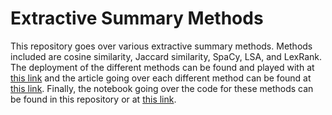 # Extractive Summary Methods

This repository goes over various extractive summary methods. Methods included are cosine similarity, Jaccard similarity, SpaCy, LSA, and LexRank. The deployment of the different methods can be found and played with at [this link](https://whispering-hollows-63979.herokuapp.com/) and the article going over each different method can be found at [this link](https://medium.com/@kelsklane/extractive-summaries-with-python-ce938586c68b). Finally, the notebook going over the code for these methods can be found in this repository or at [this link](https://github.com/kelsklane/Text_Summary_Topic_Modeling/blob/main/Extractive_Summary_Methods.ipynb).

